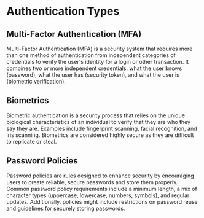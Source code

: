 # Authentication Types

## Multi-Factor Authentication (MFA)
Multi-Factor Authentication (MFA) is a security system that requires more than one method of authentication from independent categories of credentials to verify the user's identity for a login or other transaction. It combines two or more independent credentials: what the user knows (password), what the user has (security token), and what the user is (biometric verification).

## Biometrics
Biometric authentication is a security process that relies on the unique biological characteristics of an individual to verify that they are who they say they are. Examples include fingerprint scanning, facial recognition, and iris scanning. Biometrics are considered highly secure as they are difficult to replicate or steal.

## Password Policies
Password policies are rules designed to enhance security by encouraging users to create reliable, secure passwords and store them properly. Common password policy requirements include a minimum length, a mix of character types (uppercase, lowercase, numbers, symbols), and regular updates. Additionally, policies might include restrictions on password reuse and guidelines for securely storing passwords.